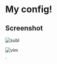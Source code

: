 My config!
===================

Screenshot
-------------
![subl](https://pp.userapi.com/c849136/v849136806/eac50/jyJk-CBgw-A.jpg)


![vim](https://pp.userapi.com/c849136/v849136806/eac5a/0TdzrRD1tuU.jpg)



`